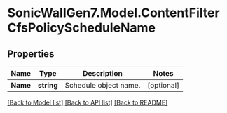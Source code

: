 # SonicWallGen7.Model.ContentFilterCfsPolicyScheduleName

## Properties

Name | Type | Description | Notes
------------ | ------------- | ------------- | -------------
**Name** | **string** | Schedule object name. | [optional] 

[[Back to Model list]](../README.md#documentation-for-models) [[Back to API list]](../README.md#documentation-for-api-endpoints) [[Back to README]](../README.md)

